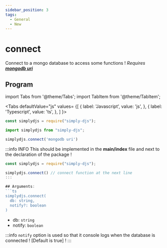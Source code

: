 ```yaml
---
sidebar_position: 3
tags:
  - General
  - New
---
```


# connect

Connect to a mongo database to access some functions ! *Requires* ***[mongodb uri](https://mongodb.com/)***

## Program

import Tabs from '@theme/Tabs';
import TabItem from '@theme/TabItem';

<Tabs
  defaultValue="js"
  values= {[
    { label: 'Javascript', value: 'js', },
    { label: 'Typescript', value: 'ts', },
  ]
}>
<TabItem value="js">

```js
const simplydjs = require("simply-djs");
```

</TabItem>

<TabItem value="ts">

```ts
import simplydjs from "simply-djs";
```

</TabItem>

</Tabs>

```js
simplydjs.connect('mongodb uri')
```

:::info INFO
This should be implemented in the **main/index** file and next to the declaration of the package !

```js title=index.js
const simplydjs = require("simply-djs");

simplydjs.connect() // connect function at the next line
:::

## Arguments:
```ts
simplydjs.connect(
  db: string,
  notify?: boolean
)
```

- db: `string`
- notify: `boolean`

:::info
`notify` option is used so that it console logs when the database is connected !
[Default is true] !
:::